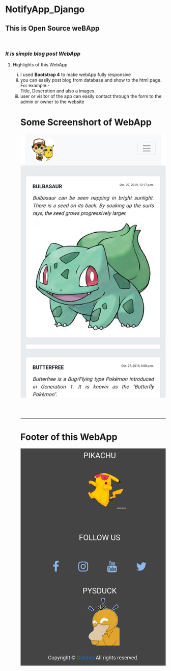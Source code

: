 # NotifyApp_Django
<h2>This is Open Source weBApp</h2><br/>
<h3><i>It is simple blog post WebApp </i></h3>
<ol>
   <li>Highlights of this WebApp</li>
      <ol type="i">
         <li>I used <strong>Bootstrap 4</strong> to make webApp fully responsive</li>
         <li>you can easily post blog from database and show to the html page. For example:- <br/> 
            Title, Descrption and also a images.</li>
         <li>user or visitor of the app can easily contact through the form to the admin or owner to the website</li>
   </ul>
</ul>
<h1> Some Screenshort of WebApp</h1>

![Repo List](Screenshort1.png)



<br/><br/>
<hr/>
<h1> Footer of this WebApp </h1>

![Repo List](Screenshort2.png)
